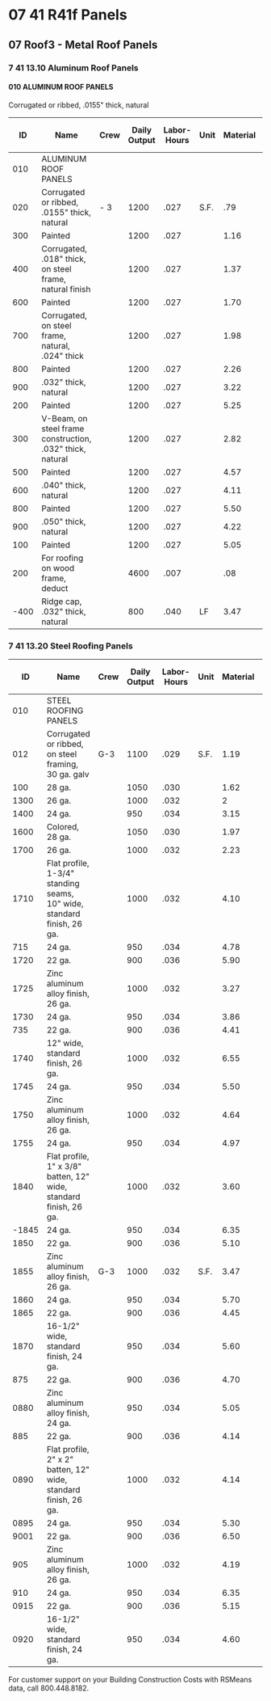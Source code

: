 # 07 41 R41f Panels  
## 07 Roof3 - Metal Roof Panels  
### 7 41 13.10 Aluminum Roof Panels

#### 010 ALUMINUM ROOF PANELS  
Corrugated or ribbed, .0155" thick, natural

| ID   | Name                                                                 | Crew | Daily Output | Labor-Hours | Unit | Material | Labor | Equipment | Total | Total Incl O&P |
|------|----------------------------------------------------------------------|------|-------------|-------------|------|----------|-------|-----------|-------|----------------|
| 010  | ALUMINUM ROOF PANELS                                                 |      |             |             |      |          |       |           |       |                |
| 020  | Corrugated or ribbed, .0155" thick, natural                          | - 3  | 1200        | .027        | S.F. | .79      | 1.51  |           | 2.30  | 3.13           |
| 300  | Painted                                                              |      | 1200        | .027        |      | 1.16     | 1.51  |           | 2.67  | 3.54           |
| 400  | Corrugated, .018" thick, on steel frame, natural finish              |      | 1200        | .027        |      | 1.37     | 1.51  |           | 2.88  | 3.77           |
| 600  | Painted                                                              |      | 1200        | .027        |      | 1.70     | 1.51  |           | 3.21  | 4.13           |
| 700  | Corrugated, on steel frame, natural, .024" thick                     |      | 1200        | .027        |      | 1.98     | 1.51  |           | 3.49  | 4.44           |
| 800  | Painted                                                              |      | 1200        | .027        |      | 2.26     | 1.51  |           | 3.77  | 4.75           |
| 900  | .032" thick, natural                                                 |      | 1200        | .027        |      | 3.22     | 1.51  |           | 4.73  | 5.80           |
| 200  | Painted                                                              |      | 1200        | .027        |      | 5.25     | 1.51  |           | 6.76  | 8.05           |
| 300  | V-Beam, on steel frame construction, .032" thick, natural            |      | 1200        | .027        |      | 2.82     | 1.51  |           | 4.33  | 5.35           |
| 500  | Painted                                                              |      | 1200        | .027        |      | 4.57     | 1.51  |           | 6.08  | 7.30           |
| 600  | .040" thick, natural                                                 |      | 1200        | .027        |      | 4.11     | 1.51  |           | 5.62  | 6.80           |
| 800  | Painted                                                              |      | 1200        | .027        |      | 5.50     | 1.51  |           | 7.01  | 8.30           |
| 900  | .050" thick, natural                                                 |      | 1200        | .027        |      | 4.22     | 1.51  |           | 5.73  | 6.90           |
| 100  | Painted                                                              |      | 1200        | .027        |      | 5.05     | 1.51  |           | 6.56  | 7.85           |
| 200  | For roofing on wood frame, deduct                                    |      | 4600        | .007        |      | .08      | .39   |           | .47   | .68            |
| -400 | Ridge cap, .032" thick, natural                                      |      | 800         | .040        | LF   | 3.47     | 2.26  |           | 5.73  | 7.20           |

### 7 41 13.20 Steel Roofing Panels

| ID    | Name                                                                                                 | Crew | Daily Output | Labor-Hours | Unit | Material | Labor | Equipment | Total | Total Incl O&P |
|-------|------------------------------------------------------------------------------------------------------|------|-------------|-------------|------|----------|-------|-----------|-------|----------------|
| 010   | STEEL ROOFING PANELS                                                                                 |      |             |             |      |          |       |           |       |                |
| 012   | Corrugated or ribbed, on steel framing, 30 ga. galv                                                  | G-3  | 1100        | .029        | S.F. | 1.19     | 1.65  |           | 2.84  | 3.78           |
| 100   | 28 ga.                                                                                               |      | 1050        | .030        |      | 1.62     | 1.72  |           | 3.34  | 4.37           |
| 1300  | 26 ga.                                                                                               |      | 1000        | .032        |      | 2        | 1.81  |           | 3.81  | 4.91           |
| 1400  | 24 ga.                                                                                               |      | 950         | .034        |      | 3.15     | 1.91  |           | 5.06  | 6.35           |
| 1600  | Colored, 28 ga.                                                                                      |      | 1050        | .030        |      | 1.97     | 1.72  |           | 3.69  | 4.76           |
| 1700  | 26 ga.                                                                                               |      | 1000        | .032        |      | 2.23     | 1.81  |           | 4.04  | 5.15           |
| 1710  | Flat profile, 1-3/4" standing seams, 10" wide, standard finish, 26 ga.                               |      | 1000        | .032        |      | 4.10     | 1.81  |           | 5.91  | 7.20           |
| 715   | 24 ga.                                                                                               |      | 950         | .034        |      | 4.78     | 1.91  |           | 6.69  | 8.10           |
| 1720  | 22 ga.                                                                                               |      | 900         | .036        |      | 5.90     | 2.01  |           | 7.91  | 9.50           |
| 1725  | Zinc aluminum alloy finish, 26 ga.                                                                   |      | 1000        | .032        |      | 3.27     | 1.81  |           | 5.08  | 6.30           |
| 1730  | 24 ga.                                                                                               |      | 950         | .034        |      | 3.86     | 1.91  |           | 5.77  | 7.10           |
| 735   | 22 ga.                                                                                               |      | 900         | .036        |      | 4.41     | 2.01  |           | 6.42  | 7.85           |
| 1740  | 12" wide, standard finish, 26 ga.                                                                    |      | 1000        | .032        |      | 6.55     | 1.81  |           | 8.36  | 9.95           |
| 1745  | 24 ga.                                                                                               |      | 950         | .034        |      | 5.50     | 1.91  |           | 7.41  | 8.90           |
| 1750  | Zinc aluminum alloy finish, 26 ga.                                                                   |      | 1000        | .032        |      | 4.64     | 1.81  |           | 6.45  | 7.80           |
| 1755  | 24 ga.                                                                                               |      | 950         | .034        |      | 4.97     | 1.91  |           | 6.88  | 8.30           |
| 1840  | Flat profile, 1" x 3/8" batten, 12" wide, standard finish, 26 ga.                                    |      | 1000        | .032        |      | 3.60     | 1.81  |           | 5.41  | 6.65           |
| -1845 | 24 ga.                                                                                               |      | 950         | .034        |      | 6.35     | 1.91  |           | 8.26  | 9.80           |
| 1850  | 22 ga.                                                                                               |      | 900         | .036        |      | 5.10     | 2.01  |           | 7.11  | 8.60           |
| 1855  | Zinc aluminum alloy finish, 26 ga.                                                                   | G-3  | 1000        | .032        | S.F. | 3.47     | 1.81  |           | 5.28  | 6.55           |
| 1860  | 24 ga.                                                                                               |      | 950         | .034        |      | 5.70     | 1.91  |           | 7.61  | 9.15           |
| 1865  | 22 ga.                                                                                               |      | 900         | .036        |      | 4.45     | 2.01  |           | 6.46  | 7.90           |
| 1870  | 16-1/2" wide, standard finish, 24 ga.                                                                |      | 950         | .034        |      | 5.60     | 1.91  |           | 7.51  | 9.05           |
| 875   | 22 ga.                                                                                               |      | 900         | .036        |      | 4.70     | 2.01  |           | 6.71  | 8.15           |
| 0880  | Zinc aluminum alloy finish, 24 ga.                                                                   |      | 950         | .034        |      | 5.05     | 1.91  |           | 6.96  | 8.40           |
| 885   | 22 ga.                                                                                               |      | 900         | .036        |      | 4.14     | 2.01  |           | 6.15  | 7.55           |
| 0890  | Flat profile, 2" x 2" batten, 12" wide, standard finish, 26 ga.                                      |      | 1000        | .032        |      | 4.14     | 1.81  |           | 5.95  | 7.25           |
| 0895  | 24 ga.                                                                                               |      | 950         | .034        |      | 5.30     | 1.91  |           | 7.21  | 8.70           |
| 9001  | 22 ga.                                                                                                |      | 900         | .036        |      | 6.50     | 2.01  |           | 8.51  | 10.15          |
| 905   | Zinc aluminum alloy finish, 26 ga.                                                                   |      | 1000        | .032        |      | 4.19     | 1.81  |           | 6     | 7.30           |
| 910   | 24 ga.                                                                                               |      | 950         | .034        |      | 6.35     | 1.91  |           | 8.26  | 9.80           |
| 0915  | 22 ga.                                                                                               |      | 900         | .036        |      | 5.15     | 2.01  |           | 7.16  | 8.70           |
| 0920  | 16-1/2" wide, standard finish, 24 ga.                                                                |      | 950         | .034        |      | 4.60     | 1.91  |           | 6.51  | 7.90           |

For customer support on your Building Construction Costs with RSMeans data, call 800.448.8182.